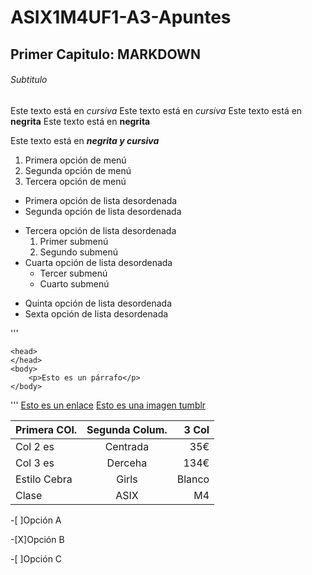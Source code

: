 # ASIX1M4UF1-A3-Apuntes

## Primer Capitulo: MARKDOWN

###### Subtitulo
Este texto está en _cursiva_
Este texto está en *cursiva*
Este texto está en __negrita__
Este texto está en **negrita**

Este texto está en __*negrita y cursiva*__

1. Primera opción de menú
2. Segunda opción de menú
3. Tercera opción de menú

* Primera opción de lista desordenada
* Segunda opción de lista desordenada
- Tercera opción de lista desordenada
    1. Primer submenú
    2. Segundo submenú
- Cuarta opción de lista desordenada
    * Tercer submenú 
    * Cuarto submenú
+ Quinta opción de lista desordenada
+ Sexta opción de lista desordenada

'''

<html>

    <head>
    </head>
    <body>
        <p>Esto es un párrafo</p>
    </body>
</html>

'''
[Esto es un enlace](http://joan23.fje.edu "Enlace a la web del cole")
[Esto es una imagen tumblr](https://img.wattpad.com/b78a86a1855fed470a4fd72b9328e91cd61e627d/68747470733a2f2f73332e616d617a6f6e6177732e636f6d2f776174747061642d6d656469612d736572766963652f53746f7279496d6167652f41563146703467585265623066513d3d2d3435343436323235342e313464396465623763613566343037663431383437333735333431312e6a7067?s=fit&w=720&h=720 "Titulo opcional de la imagen")

|Primera COl.|Segunda Colum.|3 Col|
|---------------|:------------:|---------:|
|Col 2 es|Centrada|35€|
|Col 3 es |Derceha|134€|
|Estilo Cebra|Girls|Blanco|
|Clase|ASIX|M4|

-[ ]Opción A

-[X]Opción B

-[ ]Opción C 